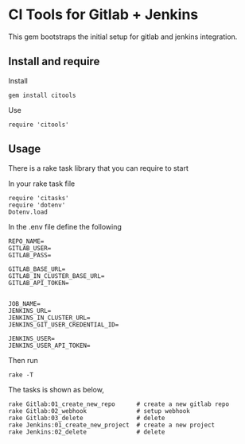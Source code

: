 # CI Tools for Gitlab + Jenkins

This gem bootstraps the initial setup for gitlab and jenkins integration.

## Install and require 
Install 
```
gem install citools
```
Use
```
require 'citools'
```

## Usage
There is a rake task library that you can require to start

In your rake task file
```
require 'citasks'
require 'dotenv'
Dotenv.load
```

In the .env file define the following
```
REPO_NAME=
GITLAB_USER=
GITLAB_PASS=

GITLAB_BASE_URL=
GITLAB_IN_CLUSTER_BASE_URL=
GITLAB_API_TOKEN=


JOB_NAME=
JENKINS_URL=
JENKINS_IN_CLUSTER_URL=
JENKINS_GIT_USER_CREDENTIAL_ID=

JENKINS_USER= 
JENKINS_USER_API_TOKEN=
```

Then run 
```
rake -T
```

The tasks is shown as below,

```
rake Gitlab:01_create_new_repo      # create a new gitlab repo
rake Gitlab:02_webhook              # setup webhook
rake Gitlab:03_delete               # delete
rake Jenkins:01_create_new_project  # create a new project
rake Jenkins:02_delete              # delete
```